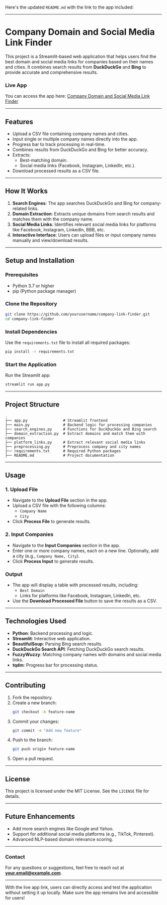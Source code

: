 Here's the updated `README.md` with the link to the app included:

---

# **Company Domain and Social Media Link Finder**

This project is a Streamlit-based web application that helps users find the best domain and social media links for companies based on their names and cities. It combines search results from **DuckDuckGo** and **Bing** to provide accurate and comprehensive results.

### **Live App**
You can access the app here: [Company Domain and Social Media Link Finder](https://companyname2domain.streamlit.app/)

---

## **Features**

- Upload a CSV file containing company names and cities.
- Input single or multiple company names directly into the app.
- Progress bar to track processing in real-time.
- Combines results from DuckDuckGo and Bing for better accuracy.
- Extracts:
  - Best-matching domain.
  - Social media links (Facebook, Instagram, LinkedIn, etc.).
- Download processed results as a CSV file.

---

## **How It Works**

1. **Search Engines**: The app searches DuckDuckGo and Bing for company-related links.
2. **Domain Extraction**: Extracts unique domains from search results and matches them with the company name.
3. **Social Media Links**: Identifies relevant social media links for platforms like Facebook, Instagram, LinkedIn, BBB, etc.
4. **Interactive Interface**: Users can upload files or input company names manually and view/download results.

---

## **Setup and Installation**

### Prerequisites
- Python 3.7 or higher
- pip (Python package manager)

### Clone the Repository
```bash
git clone https://github.com/yourusername/company-link-finder.git
cd company-link-finder
```

### Install Dependencies
Use the `requirements.txt` file to install all required packages:
```bash
pip install -r requirements.txt
```

### Start the Application
Run the Streamlit app:
```bash
streamlit run app.py
```

---

## **Project Structure**

```
.
├── app.py                # Streamlit frontend
├── main.py               # Backend logic for processing companies
├── search_engines.py     # Functions for DuckDuckGo and Bing search
├── domain_extraction.py  # Extract domains and match them with companies
├── platform_links.py     # Extract relevant social media links
├── preprocessing.py      # Preprocess company and city names
├── requirements.txt      # Required Python packages
├── README.md             # Project documentation
```

---

## **Usage**

### 1. **Upload File**
- Navigate to the **Upload File** section in the app.
- Upload a CSV file with the following columns:
  - `Company Name`
  - `City`
- Click **Process File** to generate results.

### 2. **Input Companies**
- Navigate to the **Input Companies** section in the app.
- Enter one or more company names, each on a new line. Optionally, add a city (e.g., `Company Name, City`).
- Click **Process Input** to generate results.

### Output
- The app will display a table with processed results, including:
  - `Best Domain`
  - Links for platforms like Facebook, Instagram, LinkedIn, etc.
- Use the **Download Processed File** button to save the results as a CSV.

---

## **Technologies Used**

- **Python**: Backend processing and logic.
- **Streamlit**: Interactive web application.
- **BeautifulSoup**: Parsing Bing search results.
- **DuckDuckGo Search API**: Fetching DuckDuckGo search results.
- **FuzzyWuzzy**: Matching company names with domains and social media links.
- **tqdm**: Progress bar for processing status.

---

## **Contributing**

1. Fork the repository.
2. Create a new branch:
   ```bash
   git checkout -b feature-name
   ```
3. Commit your changes:
   ```bash
   git commit -m "Add new feature"
   ```
4. Push to the branch:
   ```bash
   git push origin feature-name
   ```
5. Open a pull request.

---

## **License**

This project is licensed under the MIT License. See the `LICENSE` file for details.

---

## **Future Enhancements**
- Add more search engines like Google and Yahoo.
- Support for additional social media platforms (e.g., TikTok, Pinterest).
- Advanced NLP-based domain relevance scoring.

---

### **Contact**
For any questions or suggestions, feel free to reach out at **your.email@example.com**.

--- 

With the live app link, users can directly access and test the application without setting it up locally. Make sure the app remains live and accessible for users!
